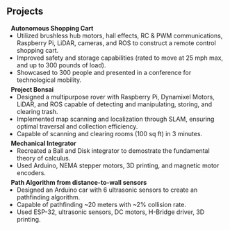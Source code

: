 ## Projects

<h4 style="margin:0 10px 0;">Autonomous Shopping Cart</h4>

<ul style="margin:0 0 5px;">
 <li><autocolor>Utilized brushless hub motors, hall effects, RC & PWM communications, Raspberry Pi, LiDAR, cameras, and ROS to construct a remote control shopping cart.</autocolor></li>
 <li><autocolor>Improved safety and storage capabilities (rated to move at 25 mph max, and up to 300 pounds of load).</autocolor></li>
 <li><autocolor>Showcased to 300 people and presented in a conference for technological mobility.</autocolor></li>

</ul>
<h4 style="margin:0 10px 0;">Project Bonsai</h4>

<ul style="margin:0 0 5px;">
 <li><autocolor>Designed a multipurpose rover with Raspberry Pi, Dynamixel Motors, LiDAR, and ROS capable of detecting and manipulating, storing, and clearing trash.</autocolor></li>
  <li><autocolor>Implemented map scanning and localization through SLAM, ensuring optimal traversal and collection efficiency.</autocolor></li>
  <li><autocolor>Capable of scanning and clearing rooms (100 sq ft) in 3 minutes.</autocolor></li>

</ul>

</ul>
<h4 style="margin:0 10px 0;">Mechanical Integrator</h4>

<ul style="margin:0 0 5px;">
 <li><autocolor>Recreated a Ball and Disk integrator to demostrate the fundamental theory of calculus.</autocolor></li>
  <li><autocolor>Used Arduino, NEMA stepper motors, 3D printing, and magnetic motor encoders.</autocolor></li>

</ul>

</ul>
<h4 style="margin:0 10px 0;">Path Algorithm from distance-to-wall sensors</h4>

<ul style="margin:0 0 5px;">
 <li><autocolor>Designed an Arduino car with 6 ultrasonic sensors to create an pathfinding algorithm.</autocolor></li>
  <li><autocolor>Capable of pathfinding ~20 meters with ~2% collision rate.</autocolor></li>
  <li><autocolor>Used ESP-32, ultrasonic sensors, DC motors, H-Bridge driver, 3D printing.</autocolor></li>
</ul>